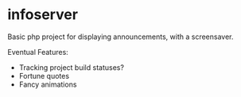 # infoserver
Basic php project for displaying announcements, with a screensaver.

Eventual Features:
* Tracking project build statuses?
* Fortune quotes
* Fancy animations
